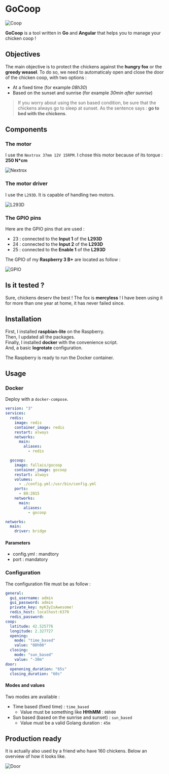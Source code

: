 # GoCoop

![Coop](https://github.com/fallais/gocoop/blob/master/assets/coop.png)

**GoCoop** is a tool written in **Go** and **Angular** that helps you to manage your chicken coop !

## Objectives

The main objective is to protect the chickens against the **hungry fox** or the **greedy weasel**. To do so, we need to automaticaly open and close the door of the chicken coop, with two options :

- At a fixed time (for example *08h30*)
- Based on the sunset and sunrise (for example *30min after sunrise*)

> If you worry about using the sun based condition, be sure that the chickens always go to sleep at sunset. As the sentence says : **go to bed with the chickens**.

## Components

### The motor

I use the `Nextrox 37mm 12V 15RPM`. I chose this motor because of its torque : **250 N*cm**

![Nextrox](https://github.com/fallais/gocoop/blob/master/assets/nextrox.jpg)

### The motor driver

I use the `L293D`. It is capable of handling two motors.

![L293D](https://github.com/fallais/gocoop/blob/master/assets/L293D.jpg)

### The GPIO pins

Here are the GPIO pins that are used :

- 23 : connected to the **Input 1** of the **L293D**
- 24 : connected to the **Input 2** of the **L293D**
- 25 : connected to the **Enable 1** of the **L293D**

The GPIO of my **Raspberry 3 B+** are located as follow :

![GPIO](https://github.com/fallais/gocoop/blob/master/assets/gpio.png)

## Is it tested ?

Sure, chickens deserv the best ! The fox is **mercyless** ! I have been using it for more than one year at home, it has never failed since.

## Installation

First, I installed **raspbian-lite** on the Raspberry.  
Then, I updated all the packages.  
Finally, I installed **docker** with the convenience script.  
And, a basic **logrotate** configuration.

The Raspberry is ready to run the Docker container.

## Usage

### Docker

Deploy with a `docker-compose`.

```yaml
version: "3"
services:
  redis:
    image: redis
    container_image: redis
    restart: always
    networks:
      main:
        aliases:
          - redis

  gocoop:
    image: fallais/gocoop
    container_image: gocoop
    restart: always
    volumes:
      - ./config.yml:/usr/bin/config.yml
    ports:
      - 80:2015
    networks:
      main:
        aliases:
          - gocoop

networks:
  main:
    driver: bridge
```

#### Parameters

- config.yml : mandtory
- port : mandatory

### Configuration

The configuration file must be as follow :

```yaml
general:
  gui_username: admin
  gui_password: admin
  private_key: myK3yIsAwesome!
  redis_host: localhost:6379
  redis_password: 
coop:
  latitude: 42.525776
  longitude: 2.327727
  opening:
    mode: "time_based"
    value: "08h00"
  closing:
    mode: "sun_based"
    value: "-30m"
door:
  openening_duration: "65s"
  closing_duration: "60s"
```

#### Modes and values

Two modes are available :

- Time based (fixed time) : `time_based`
  - Value must be something like **HHhMM** : `08h00`
- Sun based (based on the sunrise and sunset) : `sun_based`
  - Value must be a valid Golang duration : `45m`

## Production ready

It is actually also used by a friend who have 160 chickens. Below an overview of how it looks like.

![Door](https://github.com/fallais/gocoop/blob/master/assets/door.jpg)
